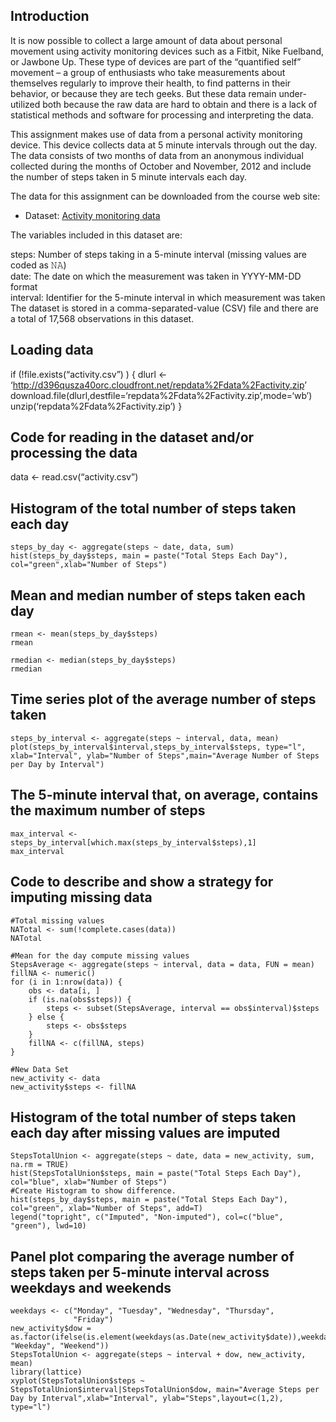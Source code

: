 Introduction
------------

It is now possible to collect a large amount of data about personal
movement using activity monitoring devices such as a Fitbit, Nike
Fuelband, or Jawbone Up. These type of devices are part of the
“quantified self” movement – a group of enthusiasts who take
measurements about themselves regularly to improve their health, to find
patterns in their behavior, or because they are tech geeks. But these
data remain under-utilized both because the raw data are hard to obtain
and there is a lack of statistical methods and software for processing
and interpreting the data.

This assignment makes use of data from a personal activity monitoring
device. This device collects data at 5 minute intervals through out the
day. The data consists of two months of data from an anonymous
individual collected during the months of October and November, 2012 and
include the number of steps taken in 5 minute intervals each day.

The data for this assignment can be downloaded from the course web site:

-   Dataset: [Activity monitoring
    data](https://d396qusza40orc.cloudfront.net/repdata%2Fdata%2Factivity.zip)

The variables included in this dataset are:

steps: Number of steps taking in a 5-minute interval (missing values are
coded as 𝙽𝙰) </br> date: The date on which the measurement was taken in
YYYY-MM-DD format </br> interval: Identifier for the 5-minute interval
in which measurement was taken </br> The dataset is stored in a
comma-separated-value (CSV) file and there are a total of 17,568
observations in this dataset.

Loading data
------------

if (!file.exists(“activity.csv”) ) { dlurl \<-
‘<a href="http://d396qusza40orc.cloudfront.net/repdata%2Fdata%2Factivity.zip" class="uri">http://d396qusza40orc.cloudfront.net/repdata%2Fdata%2Factivity.zip</a>’  
download.file(dlurl,destfile=‘repdata%2Fdata%2Factivity.zip’,mode=‘wb’)  
unzip(‘repdata%2Fdata%2Factivity.zip’) }

Code for reading in the dataset and/or processing the data
----------------------------------------------------------

data \<- read.csv(“activity.csv”)

Histogram of the total number of steps taken each day
-----------------------------------------------------

``` {r}
steps_by_day <- aggregate(steps ~ date, data, sum)
hist(steps_by_day$steps, main = paste("Total Steps Each Day"), col="green",xlab="Number of Steps")
```

Mean and median number of steps taken each day
----------------------------------------------

``` {r}
rmean <- mean(steps_by_day$steps)
rmean

rmedian <- median(steps_by_day$steps)
rmedian
```

Time series plot of the average number of steps taken
-----------------------------------------------------

``` {r}
steps_by_interval <- aggregate(steps ~ interval, data, mean)
plot(steps_by_interval$interval,steps_by_interval$steps, type="l", xlab="Interval", ylab="Number of Steps",main="Average Number of Steps per Day by Interval")
```

The 5-minute interval that, on average, contains the maximum number of steps
----------------------------------------------------------------------------

``` {r}
max_interval <- steps_by_interval[which.max(steps_by_interval$steps),1]
max_interval
```

Code to describe and show a strategy for imputing missing data
--------------------------------------------------------------

``` {r}
#Total missing values
NATotal <- sum(!complete.cases(data))
NATotal

#Mean for the day compute missing values
StepsAverage <- aggregate(steps ~ interval, data = data, FUN = mean)
fillNA <- numeric()
for (i in 1:nrow(data)) {
    obs <- data[i, ]
    if (is.na(obs$steps)) {
        steps <- subset(StepsAverage, interval == obs$interval)$steps
    } else {
        steps <- obs$steps
    }
    fillNA <- c(fillNA, steps)
}

#New Data Set
new_activity <- data
new_activity$steps <- fillNA
```

Histogram of the total number of steps taken each day after missing values are imputed
--------------------------------------------------------------------------------------

``` {r}
StepsTotalUnion <- aggregate(steps ~ date, data = new_activity, sum, na.rm = TRUE)
hist(StepsTotalUnion$steps, main = paste("Total Steps Each Day"), col="blue", xlab="Number of Steps")
#Create Histogram to show difference. 
hist(steps_by_day$steps, main = paste("Total Steps Each Day"), col="green", xlab="Number of Steps", add=T)
legend("topright", c("Imputed", "Non-imputed"), col=c("blue", "green"), lwd=10)
```

Panel plot comparing the average number of steps taken per 5-minute interval across weekdays and weekends
---------------------------------------------------------------------------------------------------------

``` {r}
weekdays <- c("Monday", "Tuesday", "Wednesday", "Thursday", 
              "Friday")
new_activity$dow = as.factor(ifelse(is.element(weekdays(as.Date(new_activity$date)),weekdays), "Weekday", "Weekend"))
StepsTotalUnion <- aggregate(steps ~ interval + dow, new_activity, mean)
library(lattice)
xyplot(StepsTotalUnion$steps ~ StepsTotalUnion$interval|StepsTotalUnion$dow, main="Average Steps per Day by Interval",xlab="Interval", ylab="Steps",layout=c(1,2), type="l")
```
